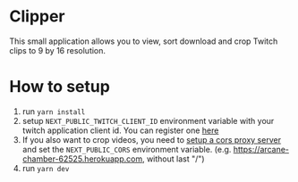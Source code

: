 # Clipper
 This small application allows you to view, sort download and crop Twitch clips to 9 by 16 resolution.
# How to setup

1. run `yarn install`
2. setup `NEXT_PUBLIC_TWITCH_CLIENT_ID` environment variable with your twitch application client id. You can register one [here](https://dev.twitch.tv/) 
3. If you also want to crop videos, you need to [setup a cors proxy server](https://observablehq.com/@severo/setup-your-own-cors-proxy) and set the `NEXT_PUBLIC_CORS` environment variable. (e.g. https://arcane-chamber-62525.herokuapp.com, without last "/")
4. run `yarn dev`
